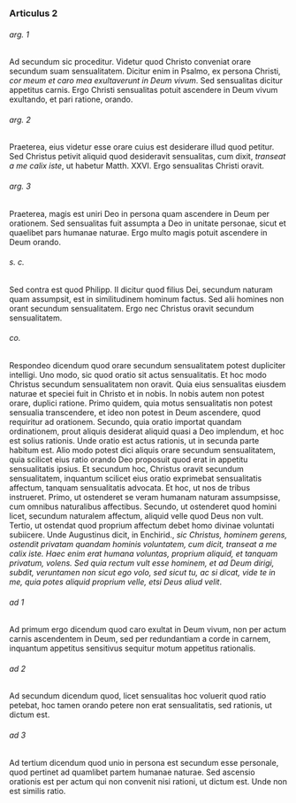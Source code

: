 ### Articulus 2

###### arg. 1
Ad secundum sic proceditur. Videtur quod Christo conveniat orare secundum suam sensualitatem. Dicitur enim in Psalmo, ex persona Christi, *cor meum et caro mea exultaverunt in Deum vivum*. Sed sensualitas dicitur appetitus carnis. Ergo Christi sensualitas potuit ascendere in Deum vivum exultando, et pari ratione, orando.

###### arg. 2
Praeterea, eius videtur esse orare cuius est desiderare illud quod petitur. Sed Christus petivit aliquid quod desideravit sensualitas, cum dixit, *transeat a me calix iste*, ut habetur Matth. XXVI. Ergo sensualitas Christi oravit.

###### arg. 3
Praeterea, magis est uniri Deo in persona quam ascendere in Deum per orationem. Sed sensualitas fuit assumpta a Deo in unitate personae, sicut et quaelibet pars humanae naturae. Ergo multo magis potuit ascendere in Deum orando.

###### s. c.
Sed contra est quod Philipp. II dicitur quod filius Dei, secundum naturam quam assumpsit, est in similitudinem hominum factus. Sed alii homines non orant secundum sensualitatem. Ergo nec Christus oravit secundum sensualitatem.

###### co.
Respondeo dicendum quod orare secundum sensualitatem potest dupliciter intelligi. Uno modo, sic quod oratio sit actus sensualitatis. Et hoc modo Christus secundum sensualitatem non oravit. Quia eius sensualitas eiusdem naturae et speciei fuit in Christo et in nobis. In nobis autem non potest orare, duplici ratione. Primo quidem, quia motus sensualitatis non potest sensualia transcendere, et ideo non potest in Deum ascendere, quod requiritur ad orationem. Secundo, quia oratio importat quandam ordinationem, prout aliquis desiderat aliquid quasi a Deo implendum, et hoc est solius rationis. Unde oratio est actus rationis, ut in secunda parte habitum est. Alio modo potest dici aliquis orare secundum sensualitatem, quia scilicet eius ratio orando Deo proposuit quod erat in appetitu sensualitatis ipsius. Et secundum hoc, Christus oravit secundum sensualitatem, inquantum scilicet eius oratio exprimebat sensualitatis affectum, tanquam sensualitatis advocata. Et hoc, ut nos de tribus instrueret. Primo, ut ostenderet se veram humanam naturam assumpsisse, cum omnibus naturalibus affectibus. Secundo, ut ostenderet quod homini licet, secundum naturalem affectum, aliquid velle quod Deus non vult. Tertio, ut ostendat quod proprium affectum debet homo divinae voluntati subiicere. Unde Augustinus dicit, in Enchirid., *sic Christus, hominem gerens, ostendit privatam quandam hominis voluntatem, cum dicit, transeat a me calix iste. Haec enim erat humana voluntas, proprium aliquid, et tanquam privatum, volens. Sed quia rectum vult esse hominem, et ad Deum dirigi, subdit, veruntamen non sicut ego volo, sed sicut tu, ac si dicat, vide te in me, quia potes aliquid proprium velle, etsi Deus aliud velit*.

###### ad 1
Ad primum ergo dicendum quod caro exultat in Deum vivum, non per actum carnis ascendentem in Deum, sed per redundantiam a corde in carnem, inquantum appetitus sensitivus sequitur motum appetitus rationalis.

###### ad 2
Ad secundum dicendum quod, licet sensualitas hoc voluerit quod ratio petebat, hoc tamen orando petere non erat sensualitatis, sed rationis, ut dictum est.

###### ad 3
Ad tertium dicendum quod unio in persona est secundum esse personale, quod pertinet ad quamlibet partem humanae naturae. Sed ascensio orationis est per actum qui non convenit nisi rationi, ut dictum est. Unde non est similis ratio.

